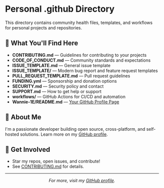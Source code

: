 # Personal .github Directory

This directory contains community health files, templates, and workflows for personal projects and repositories.

## 📄 What You'll Find Here

- **CONTRIBUTING.md** — Guidelines for contributing to your projects
- **CODE_OF_CONDUCT.md** — Community standards and expectations
- **ISSUE_TEMPLATE.md** — General issue template
- **ISSUE_TEMPLATE/** — Modern bug report and feature request templates
- **PULL_REQUEST_TEMPLATE.md** — Pull request guidelines
- **FUNDING.yml** — Sponsorship and donation options
- **SECURITY.md** — Security policy and contact
- **SUPPORT.md** — How to get help or support
- **workflows/** — GitHub Actions for CI/CD and automation
- **Wannie-1E/README.md** — [Your GitHub Profile Page](../Wannie-1E/README.md)

## 👤 About Me

I'm a passionate developer building open source, cross-platform, and self-hosted solutions. Learn more on my [GitHub profile](../Wannie-1E/README.md).

## 🤝 Get Involved

- Star my repos, open issues, and contribute!
- See [CONTRIBUTING.md](./CONTRIBUTING.md) for details.

---

<p align="center">
  <i>For more, visit my <a href="../Wannie-1E/README.md">GitHub profile</a>.</i>
</p> 
